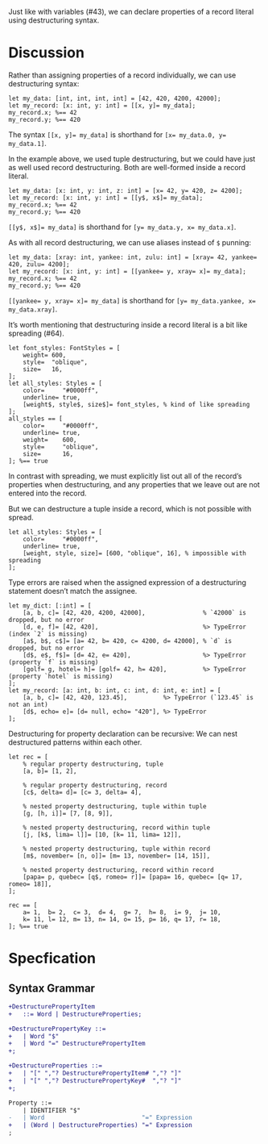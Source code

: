 Just like with variables (#43), we can declare properties of a record literal using destructuring syntax.

# Discussion
Rather than assigning properties of a record individually, we can use destructuring syntax:
```cp
let my_data: [int, int, int, int] = [42, 420, 4200, 42000];
let my_record: [x: int, y: int] = [[x, y]= my_data];
my_record.x; %== 42
my_record.y; %== 420
```
The syntax `[[x, y]= my_data]` is shorthand for `[x= my_data.0, y= my_data.1]`.

In the example above, we used tuple destructuring, but we could have just as well used record destructuring. Both are well-formed inside a record literal.
```cp
let my_data: [x: int, y: int, z: int] = [x= 42, y= 420, z= 4200];
let my_record: [x: int, y: int] = [[y$, x$]= my_data];
my_record.x; %== 42
my_record.y; %== 420
```
`[[y$, x$]= my_data]` is shorthand for `[y= my_data.y, x= my_data.x]`.

As with all record destructuring, we can use aliases instead of `$` punning:
```cp
let my_data: [xray: int, yankee: int, zulu: int] = [xray= 42, yankee= 420, zulu= 4200];
let my_record: [x: int, y: int] = [[yankee= y, xray= x]= my_data];
my_record.x; %== 42
my_record.y; %== 420
```
`[[yankee= y, xray= x]= my_data]` is shorthand for `[y= my_data.yankee, x= my_data.xray]`.

It’s worth mentioning that destructuring inside a record literal is a bit like spreading (#64).
```cp
let font_styles: FontStyles = [
	weight= 600,
	style=  "oblique",
	size=   16,
];
let all_styles: Styles = [
	color=     "#0000ff",
	underline= true,
	[weight$, style$, size$]= font_styles, % kind of like spreading
];
all_styles == [
	color=     "#0000ff",
	underline= true,
	weight=    600,
	style=     "oblique",
	size=      16,
]; %== true
```
In contrast with spreading, we must explicitly list out all of the record’s properties when destructuring, and any properties that we leave out are not entered into the record.

But we can destructure a tuple inside a record, which is not possible with spread.
```cp
let all_styles: Styles = [
	color=     "#0000ff",
	underline= true,
	[weight, style, size]= [600, "oblique", 16], % impossible with spreading
];
```

Type errors are raised when the assigned expression of a destructuring statement doesn’t match the assignee.
```cp
let my_dict: [:int] = [
	[a, b, c]= [42, 420, 4200, 42000],                % `42000` is dropped, but no error
	[d, e, f]= [42, 420],                             %> TypeError (index `2` is missing)
	[a$, b$, c$]= [a= 42, b= 420, c= 4200, d= 42000], % `d` is dropped, but no error
	[d$, e$, f$]= [d= 42, e= 420],                    %> TypeError (property `f` is missing)
	[golf= g, hotel= h]= [golf= 42, h= 420],          %> TypeError (property `hotel` is missing)
];
let my_record: [a: int, b: int, c: int, d: int, e: int] = [
	[a, b, c]= [42, 420, 123.45],          %> TypeError (`123.45` is not an int)
	[d$, echo= e]= [d= null, echo= "420"], %> TypeError
];
```

Destructuring for property declaration can be recursive: We can nest destructured patterns within each other.
```cp
let rec = [
	% regular property destructuring, tuple
	[a, b]= [1, 2],

	% regular property destructuring, record
	[c$, delta= d]= [c= 3, delta= 4],

	% nested property destructuring, tuple within tuple
	[g, [h, i]]= [7, [8, 9]],

	% nested property destructuring, record within tuple
	[j, [k$, lima= l]]= [10, [k= 11, lima= 12]],

	% nested property destructuring, tuple within record
	[m$, november= [n, o]]= [m= 13, november= [14, 15]],

	% nested property destructuring, record within record
	[papa= p, quebec= [q$, romeo= r]]= [papa= 16, quebec= [q= 17, romeo= 18]],
];

rec == [
	a= 1,  b= 2,  c= 3,  d= 4,  g= 7,  h= 8,  i= 9,  j= 10,
	k= 11, l= 12, m= 13, n= 14, o= 15, p= 16, q= 17, r= 18,
]; %== true
```

# Specfication
## Syntax Grammar
```diff
+DestructurePropertyItem
+	::= Word | DestructureProperties;

+DestructurePropertyKey ::=
+	| Word "$"
+	| Word "=" DestructurePropertyItem
+;

+DestructureProperties ::=
+	| "[" ","? DestructurePropertyItem# ","? "]"
+	| "[" ","? DestructurePropertyKey#  ","? "]"
+;

Property ::=
	| IDENTIFIER "$"
-	| Word                           "=" Expression
+	| (Word | DestructureProperties) "=" Expression
;
```
